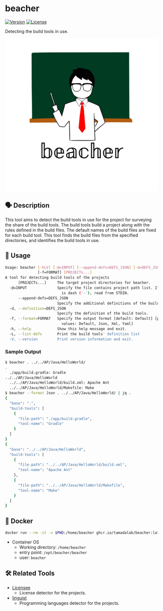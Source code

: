 # beacher

[![Version](https://img.shields.io/badge/Version-v1.0.0-green)](https://github.com/tamadalab/beacher/releases/tag/v0.5.0)
[![License](https://img.shields.io/badge/License-Apache2.0-green)](https://github.com/tamadalablab/beacher/blob/main/LICENSE)

Detecting the build tools in use.

![beacher_logo](https://github.com/tamadalab/beacher/blob/main/images/logo.svg)

## :speaking_head: Description

This tool aims to detect the build tools in use for the project for surveying the share of the build tools.
The build tools build a project along with the rules defined in the build files.
The default names of the build files are fixed for each build tool.
This tool finds the build files from the specified directories, and identifies the build tools in use.

## :runner: Usage

```sh
Usage: beacher [-hLV] [-@=INPUT] [--append-defs=DEFS_JSON] [-d=DEFS_JSON]
               [-f=FORMAT] [PROJECTs...]
A tool for detecting build tools of the projects
      [PROJECTs...]     The target project directories for beacher.
  -@=INPUT              Specify the file contains project path list. If INPUT
                          is dash ('-'), read from STDIN.
      --append-defs=DEFS_JSON
                        Specify the additional definitions of the build tools.
  -d, --definition=DEFS_JSON
                        Specify the definition of the build tools.
  -f, --format=FORMAT   Specify the output format [default: Default] [possible
                          values: Default, Json, Xml, Yaml]
  -h, --help            Show this help message and exit.
  -L, --list-defs       Print the build tools' definition list
  -V, --version         Print version information and exit.
```

### Sample Output

```sh
$ beacher . ../../AP/Java/HelloWorld/
.
  ./app/build.gradle: Gradle
../../AP/Java/HelloWorld
  ../../AP/Java/HelloWorld/build.xml: Apache Ant
  ../../AP/Java/HelloWorld/Makefile: Make
$ beacher --format Json . ../../AP/Java/HelloWorld/ | jq .
{
  "base": ".",
  "build-tools": [
    {
      "file-path": "./app/build.gradle",
      "tool-name": "Gradle"
    }
  ]
}
{
  "base": "../../AP/Java/HelloWorld",
  "build-tools": [
    {
      "file-path": "../../AP/Java/HelloWorld/build.xml",
      "tool-name": "Apache Ant"
    },
    {
      "file-path": "../../AP/Java/HelloWorld/Makefile",
      "tool-name": "Make"
    }
  ]
}
```

## :whale: Docker

```sh
docker run --rm -it -v $PWD:/home/beacher ghcr.io/tamadalab/beacher:latest .
```

* Container OS
    * Working directory: `/home/beacher`
    * entry point: `/opt/beacher/beacher`
    * user: `beacher`


## :hammer_and_wrench: Related Tools

* [Licensee](https://github.com/licensee/licensee)
  * License detector for the projects.
* [linguist](https://github.com/github/linguist)
  * Programming languages detector for the projects.
